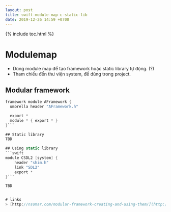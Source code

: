 ```yaml
---
layout: post
title: swift-module-map-c-static-lib
date: 2019-12-26 14:59 +0700
---
```

{% include toc.html %}

# Modulemap
- Dùng module map để tạo framework hoặc static library tự động. (?)
- Tham chiếu đến thư viện system, để dùng trong project.

## Modular framework
```swift
framework module AFramework {
  umbrella header "AFramework.h"

  export *
  module * { export * }
}```

## Static library
TBD

## Using static library
```swift
module CSDL2 [system] {
    header "shim.h"
    link "SDL2"
    export *
}```

TBD


# links 
> [http://nsomar.com/modular-framework-creating-and-using-them/](http://nsomar.com/modular-framework-creating-and-using-them/)
